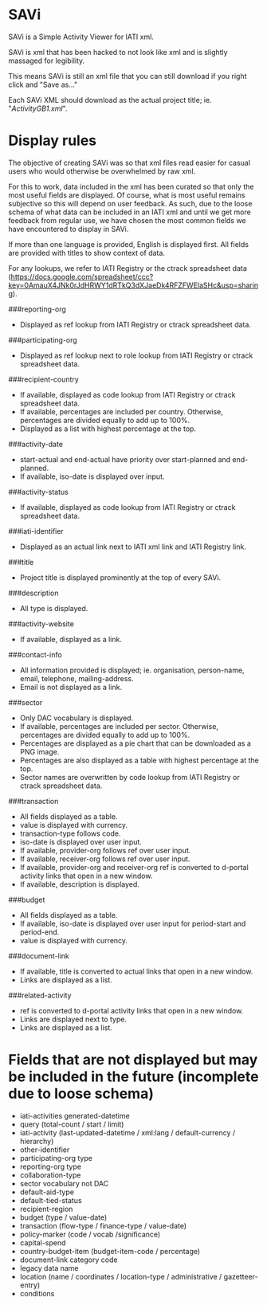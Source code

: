 SAVi
==========================================

SAVi is a Simple Activity Viewer for IATI xml.

SAVi is xml that has been hacked to not look like xml and is slightly massaged for legibility.

This means SAVi is still an xml file that you can still download if you right click and "Save as..."

Each SAVi XML should download as the actual project title; ie. "*ActivityGB1.xml*".



Display rules
==========================================

The objective of creating SAVi was so that xml files read easier for casual users who would otherwise be overwhelmed by raw xml.

For this to work, data included in the xml has been curated so that only the most useful fields are displayed. Of course, what is most useful remains subjective so this will depend on user feedback. As such, due to the loose schema of what data can be included in an IATI xml and until we get more feedback from regular use, we have chosen the most common fields we have encountered to display in SAVi.

If more than one language is provided, English is displayed first.
All fields are provided with titles to show context of data.

For any lookups, we refer to IATI Registry or the ctrack spreadsheet data (https://docs.google.com/spreadsheet/ccc?key=0AmauX4JNk0rJdHRWY1dRTkQ3dXJaeDk4RFZFWElaSHc&usp=sharing).


###reporting-org
- Displayed as ref lookup from IATI Registry or ctrack spreadsheet data.


###participating-org
- Displayed as ref lookup next to role lookup from IATI Registry or ctrack spreadsheet data.


###recipient-country
- If available, displayed as code lookup from IATI Registry or ctrack spreadsheet data.
- If available, percentages are included per country. Otherwise, percentages are divided equally to add up to 100%.
- Displayed as a list with highest percentage at the top.

###activity-date
- start-actual and end-actual have priority over start-planned and end-planned.
- If available, iso-date is displayed over input.

###activity-status
- If available, displayed as code lookup from IATI Registry or ctrack spreadsheet data.

###iati-identifier
- Displayed as an actual link next to IATI xml link and IATI Registry link.

###title
- Project title is displayed prominently at the top of every SAVi.

###description
- All type is displayed.

###activity-website
- If available, displayed as a link.

###contact-info
- All information provided is displayed; ie. organisation, person-name, email, telephone, mailing-address.
- Email is not displayed as a link.

###sector
- Only DAC vocabulary is displayed.
- If available, percentages are included per sector. Otherwise, percentages are divided equally to add up to 100%.
- Percentages are displayed as a pie chart that can be downloaded as a PNG image.
- Percentages are also displayed as a table with highest percentage at the top.
- Sector names are overwritten by code lookup from IATI Registry or ctrack spreadsheet data.

###transaction
- All fields displayed as a table.
- value is displayed with currency.
- transaction-type follows code.
- iso-date is displayed over user input.
- If available, provider-org follows ref over user input.
- If available, receiver-org follows ref over user input.
- If available, provider-org and receiver-org ref is converted to d-portal activity links that open in a new window.
- If available, description is displayed.

###budget
- All fields displayed as a table.
- If available, iso-date is displayed over user input for period-start and period-end.
- value is displayed with currency.

###document-link
- If available, title is converted to actual links that open in a new window.
- Links are displayed as a list.

###related-activity
- ref is converted to d-portal activity links that open in a new window.
- Links are displayed next to type.
- Links are displayed as a list.


Fields that are not displayed but may be included in the future (incomplete due to loose schema)
==========================================

- iati-activities generated-datetime
- query (total-count / start / limit)
- iati-activity (last-updated-datetime / xml:lang / default-currency / hierarchy)
- other-identifier
- participating-org type
- reporting-org type
- collaboration-type
- sector vocabulary not DAC
- default-aid-type
- default-tied-status
- recipient-region
- budget (type / value-date)
- transaction (flow-type / finance-type / value-date)
- policy-marker (code / vocab /significance)
- capital-spend
- country-budget-item (budget-item-code / percentage)
- document-link category code
- legacy data name
- location (name / coordinates / location-type / administrative / gazetteer-entry)
- conditions
